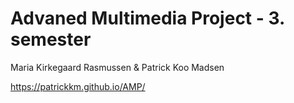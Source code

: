 # Advaned Multimedia Project - 3. semester
Maria Kirkegaard Rasmussen & Patrick Koo Madsen

https://patrickkm.github.io/AMP/
